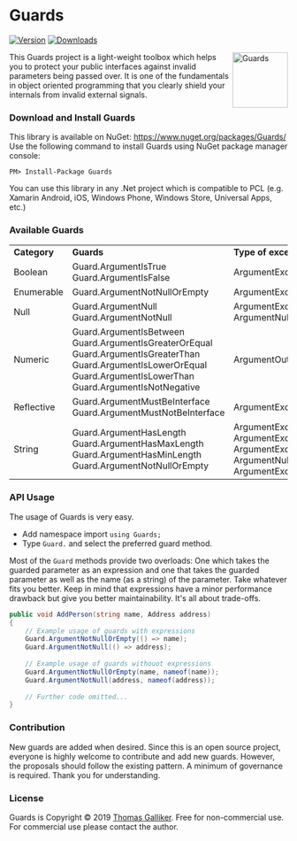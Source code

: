 # Guards
[![Version](https://img.shields.io/nuget/v/Guards.svg)](https://www.nuget.org/packages/Guards)  [![Downloads](https://img.shields.io/nuget/dt/Guards.svg)](https://www.nuget.org/packages/Guards)

<img src="https://github.com/thomasgalliker/Guards/raw/master/logo.png" alt="Guards" align="right" height="100"> 
This Guards project is a light-weight toolbox which helps you to protect your public interfaces against invalid parameters being passed over. It is one of the fundamentals in object oriented programming that you clearly shield your internals from invalid external signals.


### Download and Install Guards 
This library is available on NuGet: https://www.nuget.org/packages/Guards/ 
Use the following command to install Guards using NuGet package manager console: 

    PM> Install-Package Guards 

You can use this library in any .Net project which is compatible to PCL (e.g. Xamarin Android, iOS, Windows Phone, Windows Store, Universal Apps, etc.) 

### Available Guards
<table>
   <tr>
    <td><b>Category</b></td>
    <td><b>Guards</b></td>
    <td><b>Type of exception
   </tr>
  <tr>
    <td>Boolean</td>
    <td>
        Guard.ArgumentIsTrue<br>
        Guard.ArgumentIsFalse
    </td>
    <td>ArgumentException</td>
    </tr>
    <tr>
    <td>Enumerable</td>
    <td>
        Guard.ArgumentNotNullOrEmpty
    </td>
    <td>ArgumentException</td>
   </tr>
    <tr>
    <td>Null</td>
    <td>
        Guard.ArgumentNull<br>
        Guard.ArgumentNotNull
    </td>
    <td>
        ArgumentException<br>
        ArgumentNullException
    </td>
   </tr>
     <tr>
    <td>Numeric</td>
    <td>
        Guard.ArgumentIsBetween<br>
        Guard.ArgumentIsGreaterOrEqual<br>
        Guard.ArgumentIsGreaterThan<br>
        Guard.ArgumentIsLowerOrEqual<br>
        Guard.ArgumentIsLowerThan<br>
        Guard.ArgumentIsNotNegative<br>
    </td>
    <td>ArgumentOutOfRangeException</td>
   </tr>
    <tr>
    <td>Reflective</td>
    <td>
        Guard.ArgumentMustBeInterface<br>
        Guard.ArgumentMustNotBeInterface
    </td>
    <td>ArgumentException</td>
      </tr>
    <tr>
    <td>String</td>
    <td>
        Guard.ArgumentHasLength<br>
        Guard.ArgumentHasMaxLength<br>
        Guard.ArgumentHasMinLength<br>
        Guard.ArgumentNotNullOrEmpty
    </td>
    <td>
        ArgumentException<br>
        ArgumentException<br>
        ArgumentException<br>
        ArgumentNullException or ArgumentException<br>
    </td>
   </tr>
</table>

### API Usage 
The usage of Guards is very easy. 
- Add namespace import `using Guards;`
- Type `Guard.` and select the preferred guard method.

Most of the `Guard` methods provide two overloads: One which takes the guarded parameter as an expression and one that takes the guarded parameter as well as the name (as a string) of the parameter. Take whatever fits you better. Keep in mind that expressions have a minor performance drawback but give you better maintainability. It's all about trade-offs.
```C#
public void AddPerson(string name, Address address)
{
    // Example usage of guards with expressions
    Guard.ArgumentNotNullOrEmpty(() => name);
    Guard.ArgumentNotNull(() => address);
    
    // Example usage of guards withouot expressions
    Guard.ArgumentNotNullOrEmpty(name, nameof(name));
    Guard.ArgumentNotNull(address, nameof(address));
    
    // Further code omitted...
}
``` 

### Contribution 
New guards are added when desired. Since this is an open source project, everyone is highly welcome to contribute and add new guards. However, the proposals should follow the existing pattern. A minimum of governance is required. Thank you for understanding.

### License 
Guards is Copyright &copy; 2019 [Thomas Galliker](https://ch.linkedin.com/in/thomasgalliker). Free for non-commercial use. For commercial use please contact the author. 
